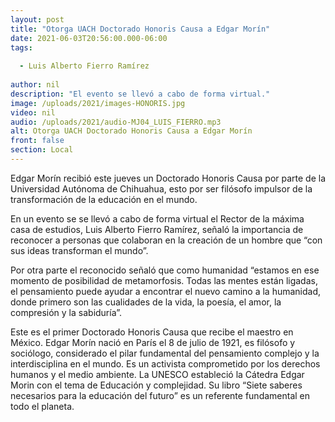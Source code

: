 ```yaml
---
layout: post
title: "Otorga UACH Doctorado Honoris Causa a Edgar Morín"
date: 2021-06-03T20:56:00.000-06:00
tags:
  
  - Luis Alberto Fierro Ramírez
  
author: nil
description: "El evento se llevó a cabo de forma virtual."
image: /uploads/2021/images-HONORIS.jpg
video: nil
audio: /uploads/2021/audio-MJ04_LUIS_FIERRO.mp3
alt: Otorga UACH Doctorado Honoris Causa a Edgar Morín
front: false
section: Local
---
```


Edgar Morín recibió este jueves un Doctorado Honoris Causa por parte de la Universidad Autónoma de Chihuahua, esto por ser filósofo impulsor de la transformación de la educación en el mundo.

En un evento se se llevó a cabo de forma virtual el Rector de la máxima casa de estudios, Luis Alberto Fierro Ramírez, señaló la importancia de reconocer a personas que colaboran en la creación de un hombre que “con sus ideas transforman el mundo”. 

Por otra parte el reconocido señaló que como humanidad “estamos en ese momento de posibilidad de metamorfosis. Todas las mentes están ligadas, el pensamiento puede ayudar a encontrar el nuevo camino a la humanidad, donde primero son las cualidades de la vida, la poesía, el amor, la compresión y la sabiduría”.

Este es el primer Doctorado Honoris Causa que recibe el maestro en México. Edgar Morín nació en París el 8 de julio de 1921, es filósofo y sociólogo, considerado el pilar fundamental del pensamiento complejo y la interdisciplina en el mundo. Es un activista comprometido por los derechos humanos y el medio ambiente. La UNESCO estableció la Cátedra Edgar Morin con el tema de Educación y complejidad.  Su libro “Siete saberes necesarios para la educación del futuro” es un referente fundamental en todo el planeta. 
